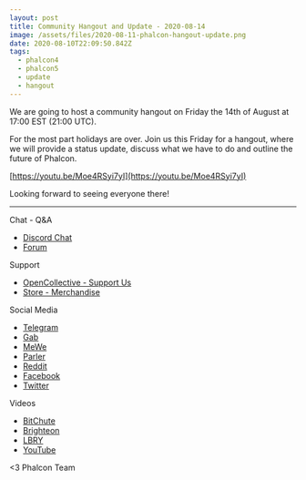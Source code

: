 ```yaml
---
layout: post
title: Community Hangout and Update - 2020-08-14
image: /assets/files/2020-08-11-phalcon-hangout-update.png
date: 2020-08-10T22:09:50.842Z
tags:
  - phalcon4
  - phalcon5
  - update
  - hangout
---
```

We are going to host a community hangout on Friday the 14th of August at 17:00 EST (21:00 UTC).

<!--more-->

For the most part holidays are over. Join us this Friday for a hangout, where we will provide a status update, discuss what we have to do and outline the future of Phalcon. 

[https://youtu.be/Moe4RSyi7yI](https://youtu.be/Moe4RSyi7yI)


Looking forward to seeing everyone there!

- - -

Chat - Q&A

* [Discord Chat](https://phalcon.io/discord)
* [Forum](https://phalcon.link/forum)

Support

* [OpenCollective - Support Us](https://phalcon.io/fund)
* [Store - Merchandise](https://phalcon.io/store)

Social Media

* [Telegram](https://phalcon.io/telegram)
* [Gab](https://phalcon.io/gab)
* [MeWe](https://phalcon.io/mewe)
* [Parler](https://phalcon.io/parler)
* [Reddit](https://phalcon.io/reddit)
* [Facebook](https://phalcon.io/fb)
* [Twitter](https://phalcon.io/t)

Videos

* [BitChute](https://phalcon.io/bitchute)
* [Brighteon](https://phalcon.io/brighteon)
* [LBRY](https://phalcon.io/lbry)
* [YouTube](https://phalcon.io/youtube)

<3 Phalcon Team